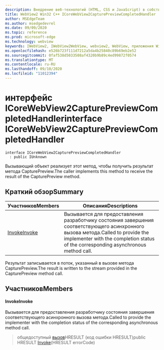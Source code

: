 ```yaml
---
description: Внедрение веб-технологий (HTML, CSS и JavaScript) в собственные приложения с помощью элемента управления Microsoft Edge WebView2
title: WebView2 Win32 C++ ICoreWebView2CapturePreviewCompletedHandler
author: MSEdgeTeam
ms.author: msedgedevrel
ms.date: 09/09/2020
ms.topic: reference
ms.prod: microsoft-edge
ms.technology: webview
keywords: IWebView2, IWebView2WebView, webview2, WebView, приложения Win32, Win32, EDGE, ICoreWebView2, ICoreWebView2Controller, управление браузером, EDGE HTML, ICoreWebView2CapturePreviewCompletedHandler
ms.openlocfilehash: e526b723f111d7212a5da4b25840c89b69eb2e52
ms.sourcegitcommit: 0faf538d5033508af4320b9b89c4ed99872f0574
ms.translationtype: MT
ms.contentlocale: ru-RU
ms.lasthandoff: 09/10/2020
ms.locfileid: "11012394"
---
```

# <span data-ttu-id="2dd18-104">интерфейс ICoreWebView2CapturePreviewCompletedHandler</span><span class="sxs-lookup"><span data-stu-id="2dd18-104">interface ICoreWebView2CapturePreviewCompletedHandler</span></span> 

```
interface ICoreWebView2CapturePreviewCompletedHandler
  : public IUnknown
```

<span data-ttu-id="2dd18-105">Вызывающий объект реализует этот метод, чтобы получить результат метода CapturePreview.</span><span class="sxs-lookup"><span data-stu-id="2dd18-105">The caller implements this method to receive the result of the CapturePreview method.</span></span>

## <span data-ttu-id="2dd18-106">Краткий обзор</span><span class="sxs-lookup"><span data-stu-id="2dd18-106">Summary</span></span>

 <span data-ttu-id="2dd18-107">Участников</span><span class="sxs-lookup"><span data-stu-id="2dd18-107">Members</span></span>                        | <span data-ttu-id="2dd18-108">Описания</span><span class="sxs-lookup"><span data-stu-id="2dd18-108">Descriptions</span></span>
--------------------------------|---------------------------------------------
[<span data-ttu-id="2dd18-109">Invoke</span><span class="sxs-lookup"><span data-stu-id="2dd18-109">Invoke</span></span>](#invoke) | <span data-ttu-id="2dd18-110">Вызывается для предоставления разработчику состояния завершения соответствующего асинхронного вызова метода.</span><span class="sxs-lookup"><span data-stu-id="2dd18-110">Called to provide the implementer with the completion status of the corresponding asynchronous method call.</span></span>

<span data-ttu-id="2dd18-111">Результат записывается в поток, указанный в вызове метода CapturePreview.</span><span class="sxs-lookup"><span data-stu-id="2dd18-111">The result is written to the stream provided in the CapturePreview method call.</span></span>

## <span data-ttu-id="2dd18-112">Участников</span><span class="sxs-lookup"><span data-stu-id="2dd18-112">Members</span></span>

#### <span data-ttu-id="2dd18-113">Invoke</span><span class="sxs-lookup"><span data-stu-id="2dd18-113">Invoke</span></span> 

<span data-ttu-id="2dd18-114">Вызывается для предоставления разработчику состояния завершения соответствующего асинхронного вызова метода.</span><span class="sxs-lookup"><span data-stu-id="2dd18-114">Called to provide the implementer with the completion status of the corresponding asynchronous method call.</span></span>

> <span data-ttu-id="2dd18-115">общедоступный [вызов](#invoke)HRESULT (код ошибки HRESULT)</span><span class="sxs-lookup"><span data-stu-id="2dd18-115">public HRESULT [Invoke](#invoke)(HRESULT errorCode)</span></span>

